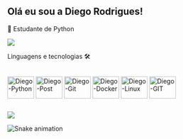 ## Olá eu sou a Diego Rodrigues!

🐍 Estudante de Python 

<picture>
<source 
  srcset="https://github-readme-stats-git-masterrstaa-rickstaa.vercel.app/api?username=dhrodrigues&&show_icons=true&theme=dark"
  media="(prefers-color-scheme: dark)"
/>
<source
  srcset="https://github-readme-stats.vercel.app/api?username=dhrodrigues&show_icons=true"
  media="(prefers-color-scheme: light), (prefers-color-scheme: no-preference)"
/>
<img src="https://github-readme-stats.vercel.app/api?username=dhrodrigues&show_icons=true" />
</picture>
  
  Linguagens e tecnologias 🛠
  
  <div style="display: inline_block"><br/>
  <img align="center" alt="Diego-Python" height="50" width="60" img src="https://cdn.jsdelivr.net/gh/devicons/devicon/icons/python/python-original-wordmark.svg">    
  <img align="center" alt="Diego-Post" height="50" width="60" src="https://cdn.jsdelivr.net/gh/devicons/devicon/icons/postgresql/postgresql-original.svg"> 
  <img align="center" alt="Diego-Git" height="50" width="60" src="https://cdn.jsdelivr.net/gh/devicons/devicon/icons/git/git-plain-wordmark.svg"> 
  <img align="center" alt="Diego-Docker" height="50" width="60" img src="https://cdn.jsdelivr.net/gh/devicons/devicon/icons/docker/docker-plain-wordmark.svg">
  <img align="center" alt="Diego-Linux" height="50" width="60" img src="https://cdn.jsdelivr.net/gh/devicons/devicon/icons/linux/linux-plain.svg">
  <img align="center" alt="Diego-GIT" height="50" width="60" img src="https://cdn.jsdelivr.net/gh/devicons/devicon/icons/github/github-original-wordmark.svg">
  </div>
                         
  
  ##
 
<div> 

 
  <a href="https://www.linkedin.com/in/diego-almeida-rodrigues/" target="_blank"><img src="https://img.shields.io/badge/-LinkedIn-%230077B5?style=for-the-badge&logo=linkedin&logoColor=white" target="_blank"></a> 
 
 ![Snake animation](https://github.com/dhrodrigues/dhrodrigues/blob/output/github-contribution-grid-snake.svg)
 
</div>
